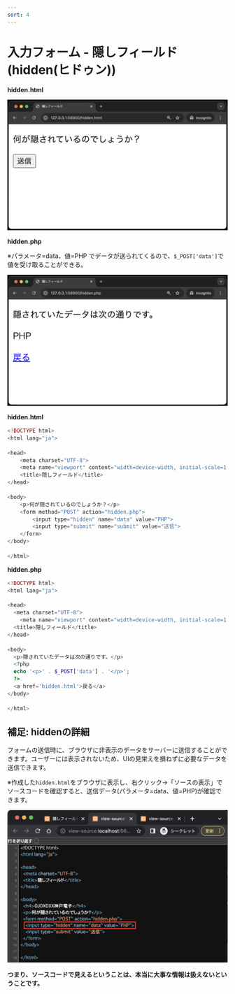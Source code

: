 ```yaml
---
sort: 4
---
```

# 入力フォーム - 隠しフィールド(hidden(ヒドゥン))

**hidden.html**

![](./images/hidden_html_display.png)

**hidden.php**

※パラメータ=data、値=PHP でデータが送られてくるので、`$_POST['data']`で値を受け取ることができる。<br>

![](./images/hidden_php_display.png)

**hidden.html**

```php
<!DOCTYPE html>
<html lang="ja">

<head>
    <meta charset="UTF-8">
    <meta name="viewport" content="width=device-width, initial-scale=1.0">
    <title>隠しフィールド</title>
</head>

<body>
    <p>何が隠されているのでしょうか？</p>
    <form method="POST" action="hidden.php">
        <input type="hidden" name="data" value="PHP">
        <input type="submit" name="submit" value="送信">
    </form>
</body>

</html>
```

**hidden.php**

```php
<!DOCTYPE html>
<html lang="ja">

<head>
  <meta charset="UTF-8">
    <meta name="viewport" content="width=device-width, initial-scale=1.0">
  <title>隠しフィールド</title>
</head>

<body>
  <p>隠されていたデータは次の通りです。</p>
  <?php
  echo '<p>' . $_POST['data'] . '</p>';
  ?>
  <a href='hidden.html'>戻る</a>
</body>

</html>
```

## 補足: hiddenの詳細

フォームの送信時に、ブラウザに非表示のデータをサーバーに送信することができます。ユーザーには表示されないため、UIの見栄えを損ねずに必要なデータを送信できます。

※作成した`hidden.html`をブラウザに表示し、右クリック→「ソースの表示」でソースコードを確認すると、送信データ(パラメータ=data、値=PHP)が確認できます。<br>

![](./images/hidden_data.png)

**つまり、ソースコードで見えるということは、本当に大事な情報は扱えないということです。**
